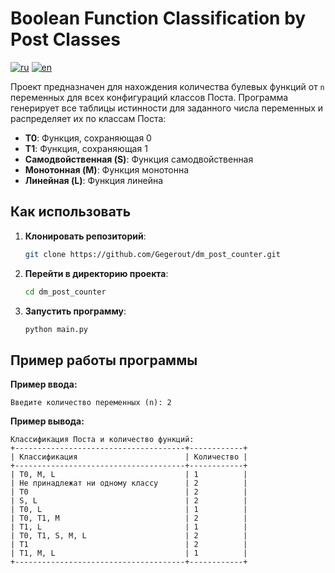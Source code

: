 # Boolean Function Classification by Post Classes
[![ru](https://img.shields.io/badge/lang-ru-green.svg)](https://github.com/Gegerout/dm_post_counter/blob/main/README.md)
[![en](https://img.shields.io/badge/lang-en-red.svg)](https://github.com/Gegerout/dm_post_counter/blob/main/README.en.md)

Проект предназначен для нахождения количества булевых функций от `n` переменных для всех конфигураций классов Поста. Программа генерирует все таблицы истинности для заданного числа переменных и распределяет их по классам Поста:

- **T0**: Функция, сохраняющая 0
- **T1**: Функция, сохраняющая 1
- **Самодвойственная (S)**: Функция самодвойственная
- **Монотонная (M)**: Функция монотонна
- **Линейная (L)**: Функция линейна

## Как использовать

1. **Клонировать репозиторий**:

   ```bash
   git clone https://github.com/Gegerout/dm_post_counter.git
   ```

2. **Перейти в директорию проекта**:
    ```bash
    cd dm_post_counter
    ```
3. **Запустить программу**:
    ```bash
    python main.py
    ```
   
## Пример работы программы

**Пример ввода:**

```plaintext
Введите количество переменных (n): 2
```
**Пример вывода:**

```plaintext
Классификация Поста и количество функций:
+--------------------------------------+------------+
| Классификация                        | Количество |
+--------------------------------------+------------+
| T0, M, L                             | 1          |
| Не принадлежат ни одному классу      | 2          |
| T0                                   | 2          |
| S, L                                 | 2          |
| T0, L                                | 1          |
| T0, T1, M                            | 2          |
| T1, L                                | 1          |
| T0, T1, S, M, L                      | 2          |
| T1                                   | 2          |
| T1, M, L                             | 1          |
+--------------------------------------+------------+
```
